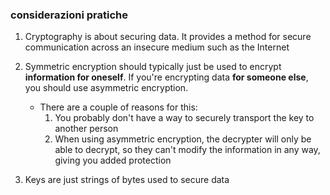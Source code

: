 ### considerazioni pratiche

1. Cryptography is about securing data. It provides a method for secure communication across an insecure medium such as the Internet

2. Symmetric encryption should typically just be used to encrypt **information for oneself**. If you're encrypting data **for someone else**, you should use asymmetric encryption.
    - There are a couple of reasons for this:
        1. You probably don't have a way to securely transport the key to another person
        2. When using asymmetric encryption, the decrypter will only be able to decrypt, so they can't modify the information in any way, giving you added protection

3. Keys are just strings of bytes used to secure data



